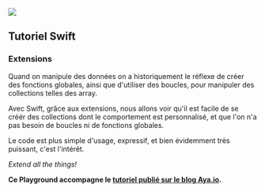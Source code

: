 ![](https://img.shields.io/badge/Swift-3-orange.svg?style=flat)

## Tutoriel Swift

### Extensions

Quand on manipule des données on a historiquement le réflexe de créer des fonctions globales, ainsi que d'utiliser des boucles, pour manipuler des collections telles des array.

Avec Swift, grâce aux extensions, nous allons voir qu'il est facile de se créér des collections dont le comportement est personnalisé, et que l'on n'a pas besoin de boucles ni de fonctions globales.

Le code est plus simple d'usage, expressif, et bien évidemment très puissant, c'est l'intérêt.

*Extend all the things!*

**Ce Playground accompagne le [tutoriel publié sur le blog Aya.io](http://aya.io/blog/swift-array-extensions/).**
